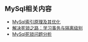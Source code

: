 ## MySql相关内容
  * [MySql索引原理及其优化](http://huyan.couplecoders.tech/mysql/读书笔记/高性能mysql/2019/06/01/Mysql索引原理及其优化/)
  * [解决死锁之路：学习事务与隔离级别](https://www.aneasystone.com/archives/2017/10/solving-dead-locks-one.html)
  * [MySql死锁问题分析](https://www.cnblogs.com/LBSer/p/5183300.html)
    
